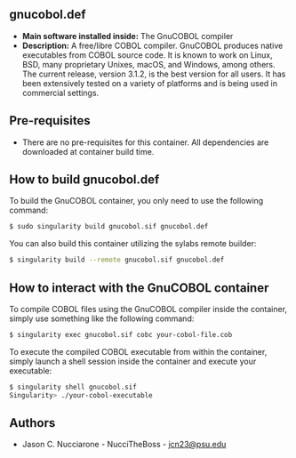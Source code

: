 ## gnucobol.def

* **Main software installed inside:** The GnuCOBOL compiler
* **Description:** A free/libre COBOL compiler. GnuCOBOL produces native executables from COBOL source code. It is known to work on Linux, BSD, many proprietary Unixes, macOS, and Windows, among others. The current release, version 3.1.2, is the best version for all users. It has been extensively tested on a variety of platforms and is being used in commercial settings.

## Pre-requisites

* There are no pre-requisites for this container. All dependencies are downloaded at container build time.

## How to build gnucobol.def

To build the GnuCOBOL container, you only need to use the following command:

```bash
$ sudo singularity build gnucobol.sif gnucobol.def
```

You can also build this container utilizing the sylabs remote builder:

```bash
$ singularity build --remote gnucobol.sif gnucobol.def
```

## How to interact with the GnuCOBOL container

To compile COBOL files using the GnuCOBOL compiler inside the container, simply use something like the following command:

```bash
$ singularity exec gnucobol.sif cobc your-cobol-file.cob
```

To execute the compiled COBOL executable from within the container, simply launch a shell session inside the container and execute your executable:

```bash
$ singularity shell gnucobol.sif
Singularity> ./your-cobol-executable
```

## Authors

* Jason C. Nucciarone - NucciTheBoss - jcn23@psu.edu
